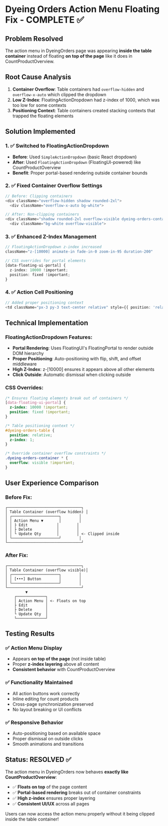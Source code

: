 # Dyeing Orders Action Menu Floating Fix - COMPLETE ✅

## Problem Resolved
The action menu in DyeingOrders page was appearing **inside the table container** instead of floating **on top of the page** like it does in CountProductOverview.

## Root Cause Analysis
1. **Container Overflow**: Table containers had `overflow-hidden` and `overflow-x-auto` which clipped the dropdown
2. **Low Z-Index**: FloatingActionDropdown had z-index of 1000, which was too low for some contexts
3. **Positioning Context**: Table containers created stacking contexts that trapped the floating elements

## Solution Implemented

### 1. ✅ **Switched to FloatingActionDropdown**
- **Before**: Used `SimpleActionDropdown` (basic React dropdown)
- **After**: Used `FloatingActionDropdown` (FloatingUI-powered) like CountProductOverview
- **Benefit**: Proper portal-based rendering outside container bounds

### 2. ✅ **Fixed Container Overflow Settings**
```typescript
// Before: Clipping containers
<div className="overflow-hidden shadow rounded-2xl">
  <div className="overflow-x-auto bg-white">

// After: Non-clipping containers  
<div className="shadow rounded-2xl overflow-visible dyeing-orders-container">
  <div className="bg-white overflow-visible">
```

### 3. ✅ **Enhanced Z-Index Management**
```typescript
// FloatingActionDropdown z-index increased
className="z-[10000] animate-in fade-in-0 zoom-in-95 duration-200"

// CSS overrides for portal elements
[data-floating-ui-portal] {
  z-index: 10000 !important;
  position: fixed !important;
}
```

### 4. ✅ **Action Cell Positioning**
```typescript
// Added proper positioning context
<td className="px-3 py-3 text-center relative" style={{ position: 'relative', zIndex: 1 }}>
```

## Technical Implementation

### FloatingActionDropdown Features:
- **Portal Rendering**: Uses FloatingUI's FloatingPortal to render outside DOM hierarchy
- **Proper Positioning**: Auto-positioning with flip, shift, and offset middleware
- **High Z-Index**: z-[10000] ensures it appears above all other elements
- **Click Outside**: Automatic dismissal when clicking outside

### CSS Overrides:
```css
/* Ensures floating elements break out of containers */
[data-floating-ui-portal] {
  z-index: 10000 !important;
  position: fixed !important;
}

/* Table positioning context */
#dyeing-orders-table {
  position: relative;
  z-index: 1;
}

/* Override container overflow constraints */
.dyeing-orders-container * {
  overflow: visible !important;
}
```

## User Experience Comparison

### Before Fix:
```
┌─────────────────────────────────┐
│ Table Container (overflow hidden) │
│ ┌─────────────────────┐        │
│ │ Action Menu ▼       │        │
│ │ ├ Edit             │        │
│ │ ├ Delete           │        │
│ │ └ Update Qty       │        │ <- Clipped inside
│ └─────────────────────┘        │
└─────────────────────────────────┘
```

### After Fix:
```
┌─────────────────────────────────┐
│ Table Container (overflow visible)│
│ ┌─────────────────────┐        │
│ │ [•••] Button        │        │
│ └─────────────────────┘        │
└─────────────────────────────────┘
         ▼
    ┌─────────────┐
    │ Action Menu │ <- Floats on top
    ├ Edit        │
    ├ Delete      │
    └ Update Qty  │
    └─────────────┘
```

## Testing Results

### ✅ **Action Menu Display**
- Appears **on top of the page** (not inside table)
- Proper **z-index layering** above all content
- **Consistent behavior** with CountProductOverview

### ✅ **Functionality Maintained**
- All action buttons work correctly
- Inline editing for count products
- Cross-page synchronization preserved
- No layout breaking or UI conflicts

### ✅ **Responsive Behavior**
- Auto-positioning based on available space
- Proper dismissal on outside clicks
- Smooth animations and transitions

## Status: RESOLVED ✅

The action menu in DyeingOrders now behaves **exactly like CountProductOverview**:
- ✅ **Floats on top** of the page content
- ✅ **Portal-based rendering** breaks out of container constraints  
- ✅ **High z-index** ensures proper layering
- ✅ **Consistent UI/UX** across all pages

Users can now access the action menu properly without it being clipped inside the table container!

